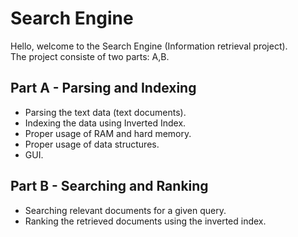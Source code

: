 # Search Engine
Hello, welcome to the Search Engine (Information retrieval project).\
The project consiste of two parts: A,B.


## Part A - Parsing and Indexing
- Parsing the text data (text documents).
- Indexing the data using Inverted Index.
- Proper usage of RAM and hard memory.
- Proper usage of data structures.
- GUI.

## Part B - Searching and Ranking
- Searching relevant documents for a given query.
- Ranking the retrieved documents using the inverted index.
